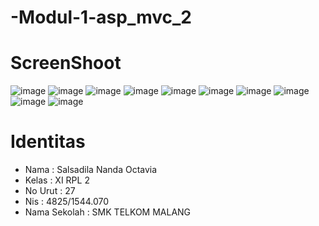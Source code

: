 # -Modul-1-asp_mvc_2
# ScreenShoot

![image](https://cloud.githubusercontent.com/assets/18629663/22231169/5032c9fc-e214-11e6-9a09-49aa8991bb84.png)
![image](https://cloud.githubusercontent.com/assets/18629663/22231188/68f7df54-e214-11e6-9861-2e426c81a274.png)
![image](https://cloud.githubusercontent.com/assets/18629663/22231159/36c6c482-e214-11e6-8d1c-60949ec84413.png)
![image](https://cloud.githubusercontent.com/assets/18629663/22626348/c5b2fe5e-ebdd-11e6-9d20-1af2e7a1262d.png)
![image](https://cloud.githubusercontent.com/assets/18629663/22626350/cf371d84-ebdd-11e6-9e96-c0fcbf39d5a4.png)
![image](https://cloud.githubusercontent.com/assets/18629663/22626358/f2ad96c6-ebdd-11e6-8b70-369869747665.png)
![image](https://cloud.githubusercontent.com/assets/18629663/22626355/e114611a-ebdd-11e6-8963-d0b26e3fd60f.png)
![image](https://cloud.githubusercontent.com/assets/18629663/23347948/929e8f36-fcd8-11e6-84af-fea04d7d457e.png)
![image](https://cloud.githubusercontent.com/assets/18629663/23347958/a0c19298-fcd8-11e6-9c22-c014ee8efce5.png)
![image](https://cloud.githubusercontent.com/assets/18629663/23347960/aa861740-fcd8-11e6-8cd2-acb498bff1f3.png)


# Identitas
<ul>
<li>Nama : Salsadila Nanda Octavia
<li>Kelas : XI RPL 2
<li>No Urut : 27
<li>Nis : 4825/1544.070
<li>Nama Sekolah : SMK TELKOM MALANG
</ul>
